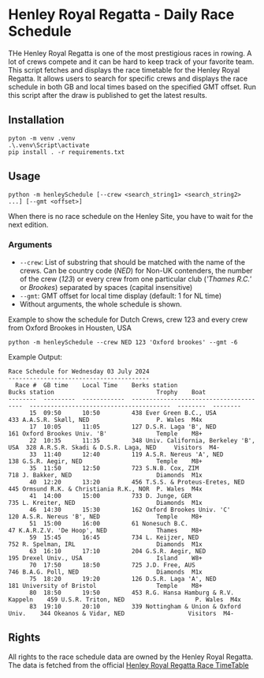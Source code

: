 # Henley Royal Regatta - Daily Race Schedule
THe Henley Royal Regatta is one of the most prestigious races in rowing. A lot of crews compete and it can be hard to keep track of your favorite team.
This script fetches and displays the race timetable for the Henley Royal Regatta. It allows users to search for specific crews and displays the race schedule in both GB and local times based on the specified GMT offset. Run this script after the draw is published to get the latest results.


## Installation
```
pyton -m venv .venv
.\.venv\Script\activate
pip install . -r requirements.txt
```

## Usage 

```
python -m henleySchedule [--crew <search_string1> <search_string2> ...] [--gmt <offset>]
```
When there is no race schedule on the Henley Site, you have to wait for the next edition.

### Arguments
- `--crew`: List of substring that should be matched with the name of the crews. Can be country code (_NED_) for Non-UK contenders, the number of the crew (_123_) or every crew from one particular club (_'Thames R.C.'_ or _Brookes_) separated by spaces (capital insensitive)
- `--gmt`: GMT offset for local time display (default: 1 for NL time)
- Without arguments, the whole schedule is shown.



Example to show the schedule for Dutch Crews, crew 123 and every crew from Oxford Brookes in Housten, USA
```
python -m henleySchedule --crew NED 123 'Oxford brookes' --gmt -6
```


Example Output:
```
Race Schedule for Wednesday 03 July 2024
----------------------------------------
  Race #  GB time    Local Time    Berks station                            Bucks station                             Trophy    Boat
--------  ---------  ------------  ---------------------------------------  ----------------------------------------  --------  --------
      15  09:50      10:50         438 Ever Green B.C., USA                 433 A.A.S.R. Skøll, NED                   P. Wales  M4x
      17  10:05      11:05         127 D.S.R. Laga 'B', NED                 161 Oxford Brookes Univ. 'B'              Temple    M8+
      22  10:35      11:35         348 Univ. California, Berkeley 'B', USA  328 A.R.S.R. Skadi & D.S.R. Laga, NED     Visitors  M4-
      33  11:40      12:40         119 A.S.R. Nereus 'A', NED               138 G.S.R. Aegir, NED                     Temple    M8+
      35  11:50      12:50         723 S.N.B. Cox, ZIM                      718 J. Bakker, NED                        Diamonds  M1x
      40  12:20      13:20         456 T.S.S. & Proteus-Eretes, NED         445 Ormsund R.K. & Christiania R.K., NOR  P. Wales  M4x
      41  14:00      15:00         733 D. Junge, GER                        735 L. Kreiter, NED                       Diamonds  M1x
      46  14:30      15:30         162 Oxford Brookes Univ. 'C'             120 A.S.R. Nereus 'B', NED                Temple    M8+
      51  15:00      16:00         61 Nonesuch B.C.                         47 K.A.R.Z.V. 'De Hoop', NED              Thames    M8+
      59  15:45      16:45         734 L. Keijzer, NED                      752 R. Spelman, IRL                       Diamonds  M1x
      63  16:10      17:10         204 G.S.R. Aegir, NED                    195 Drexel Univ., USA                     Island    W8+
      70  17:50      18:50         725 J.D. Free, AUS                       746 B.A.G. Poll, NED                      Diamonds  M1x
      75  18:20      19:20         126 D.S.R. Laga 'A', NED                 181 University of Bristol                 Temple    M8+
      80  18:50      19:50         453 R.G. Hansa Hamburg & R.V. Kappeln    459 U.S.R. Triton, NED                    P. Wales  M4x
      83  19:10      20:10         339 Nottingham & Union & Oxford Univ.    344 Okeanos & Vidar, NED                  Visitors  M4-
```



## Rights

All rights to the race schedule data are owned by the Henley Royal Regatta. The data is fetched from the official [Henley Royal Regatta Race TimeTable](https://www.hrr.co.uk/2024-competition/race-timetable/)
